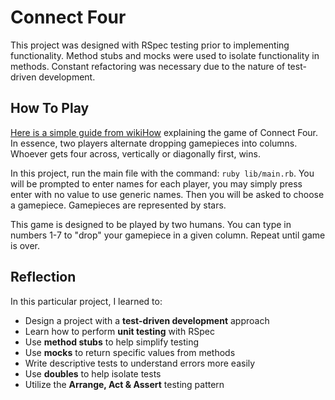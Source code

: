 # Connect Four

This project was designed with RSpec testing prior to implementing functionality. Method stubs and mocks were used to isolate functionality in methods. Constant refactoring was necessary due to the nature of test-driven development.

## How To Play

[Here is a simple guide from wikiHow](https://www.wikihow.com/Play-Connect-4) explaining the game of Connect Four. In essence, two players alternate dropping gamepieces into columns. Whoever gets four across, vertically or diagonally first, wins.

In this project, run the main file with the command: `ruby lib/main.rb`.
You will be prompted to enter names for each player, you may simply press enter with no value to use generic names.
Then you will be asked to choose a gamepiece. Gamepieces are represented by stars.

This game is designed to be played by two humans.
You can type in numbers 1-7 to "drop" your gamepiece in a given column. Repeat until game is over.

## Reflection

In this particular project, I learned to:

* Design a project with a **test-driven development** approach
* Learn how to perform **unit testing** with RSpec
* Use **method stubs** to help simplify testing
* Use **mocks** to return specific values from methods
* Write descriptive tests to understand errors more easily
* Use **doubles** to help isolate tests
* Utilize the **Arrange, Act & Assert** testing pattern
